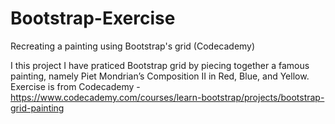 # Bootstrap-Exercise
Recreating a painting using Bootstrap's grid (Codecademy)

I this project I have praticed Bootstrap grid by piecing together a famous painting, namely Piet Mondrian’s Composition II in Red, Blue, and Yellow. Exercise is from Codecademy - https://www.codecademy.com/courses/learn-bootstrap/projects/bootstrap-grid-painting
